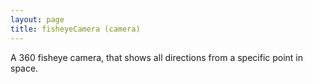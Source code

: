 ```yaml
---
layout: page
title: fisheyeCamera (camera)
---
```


A 360 fisheye camera, that shows all directions from a specific point in space.
